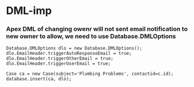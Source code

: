 # DML-imp

### Apex DML of changing owenr will not sent email notification to new owner to allow, we need to use Database.DMLOptions
    
    Database.DMLOptions dlo = new Database.DMLOptions();    
    dlo.EmailHeader.triggerAutoResponseEmail = true;
    dlo.EmailHeader.triggerOtherEmail = true;
    dlo.EmailHeader.triggerUserEmail = true;

    Case ca = new Case(subject='Plumbing Problems', contactid=c.id);
    database.insert(ca, dlo);
